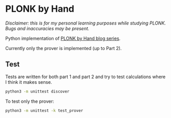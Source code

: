 # PLONK by Hand

_Disclaimer: this is for my personal learning purposes while studying PLONK. Bugs and inaccuracies may be present._

Python implementation of [PLONK by Hand blog series](https://research.metastate.dev/plonk-by-hand-part-1/).

Currently only the prover is implemented (up to Part 2).

## Test

Tests are written for both part 1 and part 2 and try to test calculations where I think it makes sense.

```sh
python3 -m unittest discover
```

To test only the prover:

```sh
python3 -m unittest -k test_prover 
```
